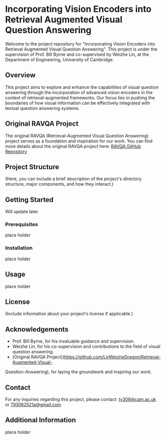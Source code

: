 # Incorporating Vision Encoders into Retrieval Augmented Visual Question Answering

Welcome to the project repository for "Incorporating Vision Encoders into Retrieval Augmented Visual Question Answering". This project is under the supervision of Prof. Bill Byrne and co-supervised by Weizhe Lin, at the Department of Engineering, University of Cambridge.

## Overview

This project aims to explore and enhance the capabilities of visual question answering through the incorporation of advanced vision encoders in the context of retrieval-augmented frameworks. Our focus lies in pushing the boundaries of how visual information can be effectively integrated with textual question answering systems.

## Original RAVQA Project

The original RAVQA (Retrieval-Augmented Visual Question Answering) project serves as a foundation and inspiration for our work. You can find more details about the original RAVQA project here: [RAVQA GitHub Repository](https://github.com/LinWeizheDragon/Retrieval-Augmented-Visual-Question-Answering)

## Project Structure

(Here, you can include a brief description of the project's directory structure, major components, and how they interact.)

## Getting Started

Will update later

### Prerequisites

place holder

### Installation

place holder

## Usage

place holder

## License

(Include information about your project's license if applicable.)

## Acknowledgements

- Prof. Bill Byrne, for his invaluable guidance and supervision.
- Weizhe Lin, for his co-supervision and contributions to the field of visual question answering.
- [Original RAVQA Project](https://github.com/LinWeizheDragon/Retrieval-Augmented-Visual-

Question-Answering), for laying the groundwork and inspiring our work.

## Contact

For any inquiries regarding this project, please contact:
ty308@cam.ac.uk or 793062521a@gmail.com

## Additional Information
place holder
